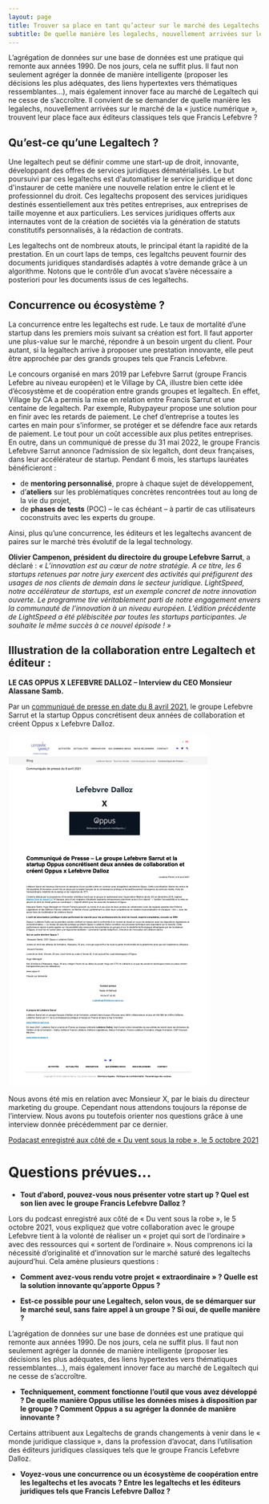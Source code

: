 ```yaml
---
layout: page
title: Trouver sa place en tant qu’acteur sur le marché des Legaltechs. 
subtitle: De quelle manière les legalechs, nouvellement arrivées sur le marché de la « justice numérique », trouvent leur place face aux éditeurs classiques tels que Francis Lefebvre ? 
---
```


L’agrégation de données sur une base de données est une pratique qui remonte aux années 1990. De nos jours, cela ne suffit plus. Il faut non seulement agréger la donnée de manière intelligente (proposer les décisions les plus adéquates, des liens hypertextes vers thématiques ressemblantes…), mais également innover face au marché de Legaltech qui ne cesse de s’accroître. Il convient de se demander de quelle manière les legalechs, nouvellement arrivées sur le marché de la « justice numérique », trouvent leur place face aux éditeurs classiques tels que Francis Lefebvre ? 

## Qu’est-ce qu’une Legaltech ? 

Une legaltech peut se définir comme une start-up de droit, innovante, développant des offres de services juridiques dématérialisés. Le but poursuivi par ces legaltechs est d'automatiser le service juridique et donc d'instaurer de cette manière une nouvelle relation entre le client et le professionnel du droit. Ces legaltechs proposent des services juridiques destinés essentiellement aux très petites entreprises, aux entreprises de taille moyenne et aux particuliers. Les services juridiques offerts aux internautes vont de la création de sociétés via la génération de statuts constitutifs personnalisés, à la rédaction de contrats. 

Les legaltechs ont de nombreux atouts, le principal étant la rapidité de la prestation. En un court laps de temps, ces legaltchs peuvent fournir des documents juridiques standardisés adaptés à votre demande grâce à un algorithme.  Notons que le contrôle d’un avocat s’avère nécessaire a posteriori pour les documents issus de ces legaltechs.


## Concurrence ou écosystème ? 

La concurrence entre les legaltechs est rude. Le taux de mortalité d’une startup dans les premiers mois suivant sa création est fort. Il faut apporter une plus-value sur le marché, répondre à un besoin urgent du client. Pour autant, si la legaltech arrive à proposer une prestation innovante, elle peut être approchée par des grands groupes tels que Francis Lefebvre. 

Le concours organisé en mars 2019 par Lefebvre Sarrut (groupe Francis Lefebre au niveau européen) et le Village by CA, illustre bien cette idée d’écosystème et de coopération entre grands groupes et legaltech. En effet, Village by CA a permis la mise en relation entre Francis Sarrut et une centaine de legaltech. Par exemple, Rubypayeur propose une solution pour en finir avec les retards de paiement. Le chef d’entreprise a toutes les cartes en main pour s’informer, se protéger et se défendre face aux retards de paiement. Le tout pour un coût accessible aux plus petites entreprises.
En outre, dans un communiqué de presse du 31 mai 2022, le groupe Francis Lefebvre Sarrut annonce l’admission de six legaltch, dont deux françaises, dans leur accélérateur de startup. Pendant 6 mois, les startups lauréates bénéficieront :
* de **mentoring personnalisé**, propre à chaque sujet de développement,
* d’**ateliers** sur les problématiques concrètes rencontrées tout au long de la vie du projet,
* de **phases de tests** (POC) – le cas échéant – à partir de cas utilisateurs coconstruits avec les experts du groupe.
 
Ainsi, plus qu’une concurrence, les éditeurs et les legaltechs avancent de paires sur le marché très évolutif de la legal technology. 

**Olivier Campenon, président du directoire du groupe Lefebvre Sarrut**, a déclaré : *« L’innovation est au cœur de notre stratégie. A ce titre, les 6 startups retenues par notre jury exercent des activités qui préfigurent des usages de nos clients de demain dans le secteur juridique. LightSpeed, notre accélérateur de startups, est un exemple concret de notre innovation ouverte. Le programme tire véritablement parti de notre engagement envers la communauté de l’innovation à un niveau européen. L’édition précédente de LightSpeed a été plébiscitée par toutes les startups participantes. Je souhaite le même succès à ce nouvel épisode ! »*

## Illustration de la collaboration entre Legaltech et éditeur :
**LE CAS OPPUS X LEFEBVRE DALLOZ – Interview du CEO Monsieur Alassane Samb.** 

Par un [communiqué de presse en date du 8 avril 2021](https://www.lefebvre-sarrut.eu/2021/04/08/communique-de-presse-le-groupe-lefebvre-sarrut-et-la-startup-oppus-concretisent-deux-annees-de-collaboration-et-creent-oppus-x-lefebvre-dalloz/), le groupe Lefebvre Sarrut et la startup Oppus concrétisent deux années de collaboration et créent Oppus x Lefebvre Dalloz.


![communiqué](/images/communique.png)


Nous avons été mis en relation avec Monsieur X, par le biais du directeur marketing du groupe. Cependant nous attendons toujours la réponse de l’interview. Nous avons pu toutefois orienter nos questions grâce à une interview donnée précédemment par ce dernier. 

[Podacast enregistré aux côté de « Du vent sous la robe », le 5 octobre 2021](https://du-vent-sous-la-robe.com/episode/oppus-ou-comment-construire-un-projet-innovant-en-unissant-les-forces-dun-grand-groupe-et-dune-start-up-alassane-samb-camille-sztejnhorn-et-mathieu-bouillon/) 


# Questions prévues… 


* **Tout d’abord, pouvez-vous nous présenter votre start up ? Quel est son lien avec le groupe Francis Lefebvre Dalloz ?** 

Lors du podcast enregistré aux côté de « Du vent sous la robe », le 5 octobre 2021, vous expliquez que votre collaboration avec le groupe Lefebvre tient à la volonté de réaliser un « projet qui sort de l’ordinaire » avec des ressources qui « sortent de l’ordinaire ». Nous comprenons ici la nécessité d’originalité et d’innovation sur le marché saturé des legaltechs aujourd’hui. Cela amène plusieurs questions : 

*	**Comment avez-vous rendu votre projet « extraordinaire » ? Quelle est la solution innovante qu’apporte Oppus ?** 

*	**Est-ce possible pour une Legaltech, selon vous, de se démarquer sur le marché seul, sans faire appel à un groupe ? Si oui, de quelle manière ?** 

L’agrégation de données sur une base de données est une pratique qui remonte aux années 1990. De nos jours, cela ne suffit plus. Il faut non seulement agréger la donnée de manière intelligente (proposer les décisions les plus adéquates, des liens hypertextes vers thématiques ressemblantes…), mais également innover face au marché de Legaltech qui ne cesse de s’accroître. 

* **Techniquement, comment fonctionne l’outil que vous avez développé ? De quelle manière Oppus utilise les données mises à disposition par le groupe ? Comment Oppus a su agréger la donnée de manière innovante ?**

Certains attribuent aux Legaltechs de grands changements à venir dans le « monde juridique classique », dans la profession d’avocat, dans l’utilisation des éditeurs juridiques classiques tels que le groupe Francis Lefebvre Dalloz. 

*	**Voyez-vous une concurrence ou un écosystème de coopération entre les legaltechs et les avocats ? Entre les legaltechs et les éditeurs juridiques tels que Francis Lefebvre Dalloz ?** 




